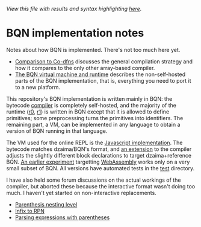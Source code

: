 *View this file with results and syntax highlighting [here](https://mlochbaum.github.io/BQN/implementation/index.html).*

# BQN implementation notes

Notes about how BQN is implemented. There's not too much here yet.

- [Comparison to Co-dfns](codfns.md) discusses the general compilation strategy and how it compares to the only other array-based compiler.
- [The BQN virtual machine and runtime](vm.md) describes the non-self-hosted parts of the BQN implementation, that is, everything you need to port it to a new platform.

This repository's BQN implementation is written mainly in BQN: the bytecode [compiler](../src/c.bqn) is completely self-hosted, and the majority of the runtime ([r0](../src/r0.bqn), [r1](../src/r1.bqn)) is written in BQN except that it is allowed to define primitives; some preprocessing turns the primitives into identifiers. The remaining part, a VM, can be implemented in any language to obtain a version of BQN running in that language.

The VM used for the online REPL is the [Javascript implementation](../docs/bqn.js). The bytecode matches dzaima/BQN's format, and [an extension](../dc.bqn) to the compiler adjusts the slightly different block declarations to target dzaima+reference BQN. [An earlier experiment](../wc.bqn) targetting [WebAssembly](https://en.wikipedia.org/wiki/WebAssembly) works only on a very small subset of BQN. All versions have automated tests in the [test](../test/) directory.

I have also held some forum discussions on the actual workings of the compiler, but aborted these because the interactive format wasn't doing too much. I haven't yet started on non-interactive replacements.

- [Parenthesis nesting level](https://chat.stackexchange.com/rooms/52405/conversation/lesson-s1-parenthesis-nesting-level)
- [Infix to RPN](https://chat.stackexchange.com/rooms/52405/conversation/lesson-s2-infix-to-rpn)
- [Parsing expressions with parentheses](https://chat.stackexchange.com/rooms/52405/conversation/lesson-s3-parsing-expressions-with-parentheses)
